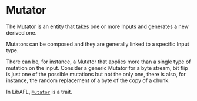 # Mutator

The Mutator is an entity that takes one or more Inputs and generates a new derived one.

Mutators can be composed and they are generally linked to a specific Input type.

There can be, for instance, a Mutator that applies more than a single type of mutation on the input. Consider a generic Mutator for a byte stream, bit flip is just one of the possible mutations but not the only one, there is also, for instance, the random replacement of a byte of the copy of a chunk.

In LibAFL, [`Mutator`](https://docs.rs/libafl/0/libafl/mutators/trait.Mutator.html) is a trait.
